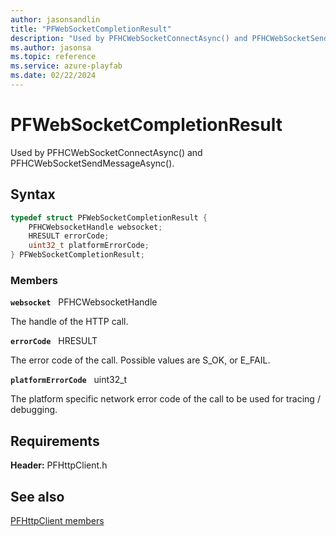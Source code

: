 ```yaml
---
author: jasonsandlin
title: "PFWebSocketCompletionResult"
description: "Used by PFHCWebSocketConnectAsync() and PFHCWebSocketSendMessageAsync()."
ms.author: jasonsa
ms.topic: reference
ms.service: azure-playfab
ms.date: 02/22/2024
---
```


# PFWebSocketCompletionResult  

Used by PFHCWebSocketConnectAsync() and PFHCWebSocketSendMessageAsync().  

## Syntax  
  
```cpp
typedef struct PFWebSocketCompletionResult {  
    PFHCWebsocketHandle websocket;  
    HRESULT errorCode;  
    uint32_t platformErrorCode;  
} PFWebSocketCompletionResult;  
```
  
### Members  
  
**`websocket`** &nbsp; PFHCWebsocketHandle  
  
The handle of the HTTP call.
  
**`errorCode`** &nbsp; HRESULT  
  
The error code of the call. Possible values are S_OK, or E_FAIL.
  
**`platformErrorCode`** &nbsp; uint32_t  
  
The platform specific network error code of the call to be used for tracing / debugging.
  
  
## Requirements  
  
**Header:** PFHttpClient.h
  
## See also  
[PFHttpClient members](../pfhttpclient_members.md)  

  
  
